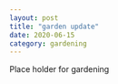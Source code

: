 ```yaml
---
layout: post
title: "garden update"
date: 2020-06-15
category: gardening
---
```


Place holder for gardening

